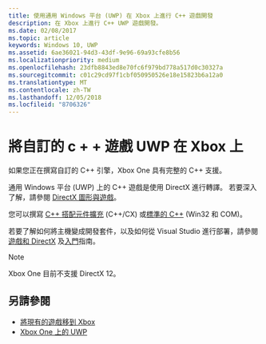 ```yaml
---
title: 使用通用 Windows 平台 (UWP) 在 Xbox 上進行 C++ 遊戲開發
description: 在 Xbox 上進行 C++ UWP 遊戲開發。
ms.date: 02/08/2017
ms.topic: article
keywords: Windows 10, UWP
ms.assetid: 6ae36021-94d3-43df-9e96-69a93cfe8b56
ms.localizationpriority: medium
ms.openlocfilehash: 23dfb8843ed8e70fc6f979bd778a517d0c30327a
ms.sourcegitcommit: c01c29cd97f1cbf050950526e18e15823b6a12a0
ms.translationtype: MT
ms.contentlocale: zh-TW
ms.lasthandoff: 12/05/2018
ms.locfileid: "8706326"
---
```

# <a name="bring-custom-c-games-to-uwp-on-xbox"></a>將自訂的 c + + 遊戲 UWP 在 Xbox 上

如果您正在撰寫自訂的 C++ 引擎，Xbox One 具有完整的 C++ 支援。 

通用 Windows 平台 (UWP) 上的 C++ 遊戲是使用 DirectX 進行轉譯。 若要深入了解，請參閱 [DirectX 圖形與遊戲](https://msdn.microsoft.com/library/windows/desktop/ee663274(v=vs.85).aspx)。

您可以撰寫 [C++ 搭配元件擴充](https://msdn.microsoft.com/library/windows/apps/hh699871.aspx) (C++/CX) 或[標準的 C++](https://msdn.microsoft.com/library/windows/apps/mt592904.aspx) (Win32 和 COM)。

若要了解如何將主機變成開發套件，以及如何從 Visual Studio 進行部署，請參閱[遊戲和 DirectX](../gaming/index.md) 及[入門](getting-started.md)指南。

> [!NOTE]
> Xbox One 目前不支援 DirectX 12。


## <a name="see-also"></a>另請參閱
- [將現有的遊戲移到 Xbox](development-lanes-landing.md)
- [Xbox One 上的 UWP](index.md)

